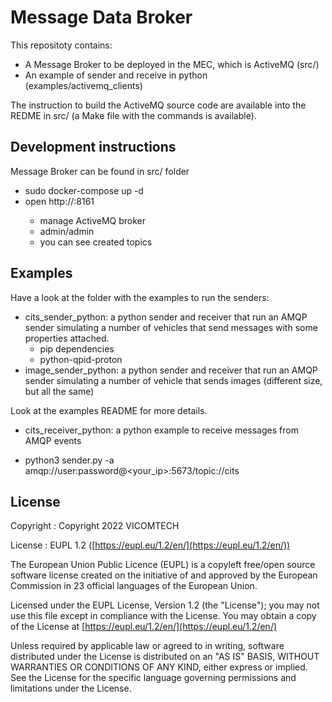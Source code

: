 # Message Data Broker
This repositoty contains:

- A Message Broker to be deployed in the MEC, which is ActiveMQ (src/)
- An example of sender and receive in python (examples/activemq_clients)

The instruction to build the ActiveMQ source code are available into the REDME in src/ (a Make file with the commands is available).

## Development instructions

Message Broker can be found in src/ folder
* sudo docker-compose up -d
* open http://<ip>:8161
    * manage ActiveMQ broker
    * admin/admin
    * you can see created topics



## Examples 
Have a look at the folder with the examples to run the senders:

- cits_sender_python: a python sender and receiver that run an AMQP sender simulating a number of vehicles that send messages with some properties attached.
    - pip dependencies
    - python-qpid-proton
- image_sender_python: a python sender and receiver that run an AMQP sender simulating a number of vehicle that sends images (different size, but all the same)

Look at the examples README for more details.

- cits_receiver_python: a python example to receive messages from AMQP events


* python3 sender.py -a amqp://user:password@<your_ip>:5673/topic://cits


## License

Copyright : Copyright 2022 VICOMTECH

License : EUPL 1.2 ([https://eupl.eu/1.2/en/](https://eupl.eu/1.2/en/))

The European Union Public Licence (EUPL) is a copyleft free/open source software license created on the initiative of and approved by the European Commission in 23 official languages of the European Union.

Licensed under the EUPL License, Version 1.2 (the "License"); you may not use this file except in compliance with the License. You may obtain a copy of the License at [https://eupl.eu/1.2/en/](https://eupl.eu/1.2/en/)

Unless required by applicable law or agreed to in writing, software distributed under the License is distributed on an "AS IS" BASIS, WITHOUT WARRANTIES OR CONDITIONS OF ANY KIND, either express or implied. See the License for the specific language governing permissions and limitations under the License.
